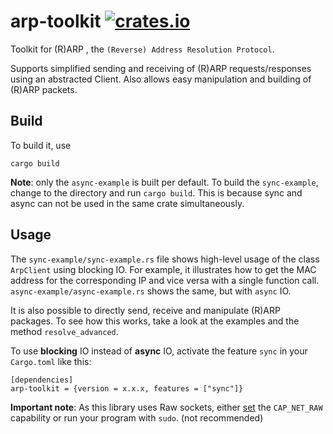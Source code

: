 # arp-toolkit [![crates.io](https://img.shields.io/crates/v/arp-toolkit.svg)](https://crates.io/crates/arp-toolkit)


Toolkit for (R)ARP , the `(Reverse) Address Resolution Protocol`. 

Supports simplified sending and receiving of (R)ARP requests/responses using an abstracted Client. Also allows easy manipulation and building of (R)ARP packets.

## Build
To build it, use
```
cargo build
```

**Note**: only the `async-example` is built per default. To build the `sync-example`, change to the directory and run `cargo build`. This is because sync and async can not be used in the same crate simultaneously.

## Usage
The `sync-example/sync-example.rs` file shows high-level usage of the class `ArpClient` using blocking IO. For example, it illustrates how to get the MAC address for the corresponding IP and vice versa with a single function call. `async-example/async-example.rs` shows the same, but with `async` IO.

It is also possible to directly send, receive and manipulate (R)ARP packages. To see how this works, take a look at the examples and the method `resolve_advanced`.

To use **blocking** IO instead of **async** IO, activate the feature `sync` in your `Cargo.toml` like this: 
```
[dependencies]
arp-toolkit = {version = x.x.x, features = ["sync"]}
```


**Important note**: As this library uses Raw sockets, either [set](https://squidarth.com/networking/systems/rc/2018/05/28/using-raw-sockets.html) the `CAP_NET_RAW` capability or run your program with `sudo`. (not recommended)

